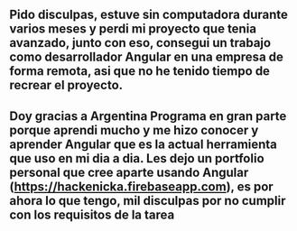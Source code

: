 ## Pido disculpas, estuve sin computadora durante varios meses y perdi mi proyecto que tenia avanzado, junto con eso, consegui un trabajo como desarrollador Angular en una empresa de forma remota, asi que no he tenido tiempo de recrear el proyecto. 

## Doy gracias a Argentina Programa en gran parte porque aprendi mucho y me hizo conocer y aprender Angular que es la actual herramienta que uso en mi dia a dia. Les dejo un portfolio personal que cree aparte usando Angular (https://hackenicka.firebaseapp.com), es por ahora lo que tengo, mil disculpas por no cumplir con los requisitos de la tarea


